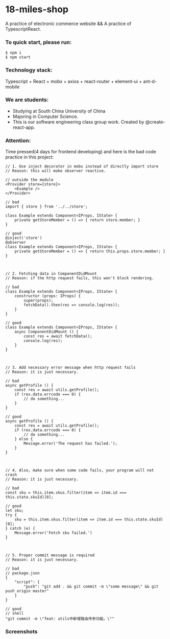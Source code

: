 # 18-miles-shop

A practice of electronic commerce website && A practice of TypescriptReact.

### To quick start, please run:
``` shell
$ npm i
$ npm start
```

### Technology stack:
Typescript + React + mobx + axios + react-router + element-ui + ant-d-mobile

### We are students:
- Studying at South China University of China
- Majoring in Computer Science.
- This is our software engineering class group work. Created by @create-react-app.

### Attention:
Time pressed(4 days for frontend developing) and here is the bad code practice in this project:
``` tsx
// 1. Use inject decorator in mobx instead of directly import store
// Reason: this will make observer reactive.

// outside the module
<Provider store={store}>
    <Example />
</Provider>

// bad
import { store } from '../../store';

class Example extends Component<IProps, IState> {
    private getStoreMember = () => { return store.member; }
}

// good
@inject('store')
@observer
class Example extends Component<IProps, IState> {
    private getStoreMember = () => { return this.props.store.member; }
}



// 2. Fetching data in ComponentDidMount
// Reason: if the http request fails, this won't block rendering.

// bad
class Example extends Component<IProps, IState> {
    constructor (props: IProps) {
        super(props);
        fetchData().then(res => console.log(res));
    }
}

// good
class Example extends Component<IProps, IState> {
    async ComponentDidMount () {
        const res = await fetchData();
        console.log(res);
    }
}



// 3. Add necessary error message when http request fails
// Reason: it is just necessary.

// bad
async getProfile () {
    const res = await utils.getProfile();
    if (res.data.errcode === 0) {
        // do something...
    }
}

// good
async getProfile () {
    const res = await utils.getProfile();
    if (res.data.errcode === 0) {
        // do something...
    } else {
        Message.error('The request has failed.');
    }
}



// 4. Also, make sure when some code fails, your program will not crash
// Reason: it is just necessary.

// bad
const sku = this.item.skus.filter(item => item.id === this.state.skuId)[0];

// good
let sku;
try {
    sku = this.item.skus.filter(item => item.id === this.state.skuId)[0];
} catch (e) {
    Message.error('Fetch sku failed.')
}



// 5. Proper commit message is required
// Reason: it is just necessary.

// bad
// package.json
{
    "script": {
        "push": "git add . && git commit -m \"some message\" && git push origin master"
    }
}

// good
// shell
"git commit -m \"feat: utils中新增路由传参功能。\""
```

### Screenshots
